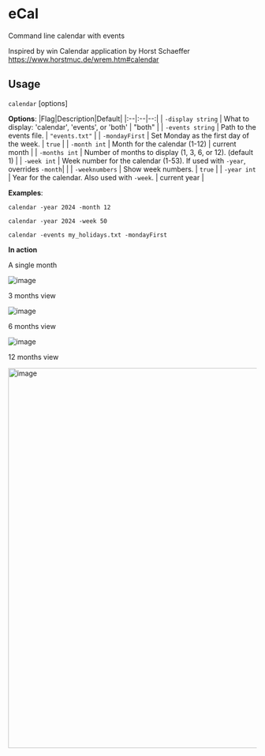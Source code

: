 # eCal

Command line calendar with events

Inspired by win Calendar application by Horst Schaeffer https://www.horstmuc.de/wrem.htm#calendar

## Usage
 `calendar` [options]

**Options**:
|Flag|Description|Default|
|:--|:--|--:|
| `-display string` | What to display: 'calendar', 'events', or 'both' | "both" |
| `-events string` | Path to the events file. | `"events.txt"` |
| `-mondayFirst` | Set Monday as the first day of the week. | `true` |
| `-month int` | Month for the calendar (1-12) | current month |
| `-months int` | Number of months to display (1, 3, 6, or 12). (default 1) |
| `-week int` | Week number for the calendar (1-53). If used with `-year`, overrides `-month`| |
| `-weeknumbers` | Show week numbers. | `true` |
| `-year int` | Year for the calendar. Also used with `-week`. | current year |
  
**Examples**:

  `calendar -year 2024 -month 12`
  
  `calendar -year 2024 -week 50`
  
  `calendar -events my_holidays.txt -mondayFirst`

**In action**

A single month

![image](https://github.com/user-attachments/assets/fe625880-e807-4eb2-a46a-4281acc05dcc)

3 months view

![image](https://github.com/user-attachments/assets/9eb1b220-d324-4cfa-bef3-549742362bd9)

6 months view

![image](https://github.com/user-attachments/assets/e63b72c4-4889-4831-8c5a-71307b990eea)

12 months view

<img width="1862" height="769" alt="image" src="https://github.com/user-attachments/assets/ec830d4f-6d6f-4389-9dc6-89fa92790fa4" />

